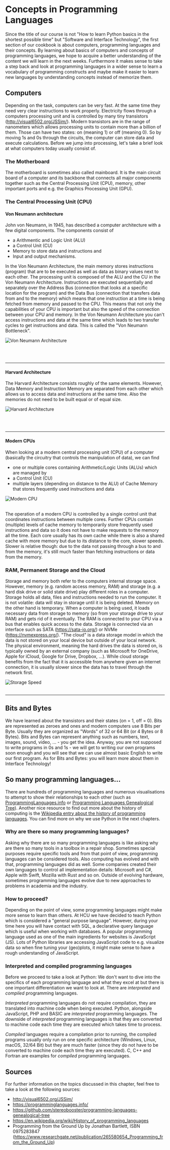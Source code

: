 # Concepts in Programming Languages
Since the title of our course is not "How to learn Python basics in the shortest possible time" but "Software and Interface Technology", the first section of our cookbook is about computers, programming languages and their concepts. By learning about basics of computers and concepts of programming languages, we hope to acquire a better understanding of the content we will learn in the next weeks. Furthermore it makes sense to take a step back and look at programming languages in a wider sense to learn a vocabulary of programming constructs and maybe make it easier to learn new languages by understanding concepts instead of memorize them.

## Computers
Depending on the task, computers can be very fast. At the same time they need very clear instructions to work properly. Electricity flows through a computers processing unit and is controlled by many tiny transistors (http://visual6502.org/JSSim/). Modern transistors are in the range of nanometers which allows processing units to contain more than a billion of them. Those can have two states: on (meaning 1) or off (meaning 0). So by moving 1s and 0s through the circuits, the computer can store data and execute calculations. Before we jump into processing, let's take a brief look at what computers today usually consist of.

### The Motherboard
The motherboard is sometimes also called mainboard. It is the main circuit board of a computer and its backbone that connects all major components together such as the Central Processing Unit (CPU), memory, other important ports and e.g. the Graphics Processing Unit (GPU).

### The Central Processing Unit (CPU)
#### Von Neumann architecture
John von Neumann, in 1945, has described a computer architecture with a few digital components. The components consist of 
* a Arithmentic and Logic Unit (ALU)
* a Control Unit (CU)
* Memory to store data and instructions and
* Input and output mechanisms. 

In the Von Neumann Architecture, the main memory stores instructions (program) that are to be executed as well as data as binary values next to each other. The processing unit is composed of the ALU and the CU in the Von Neumann Architecture. Instructions are executed sequentially and separately over the Address Bus (connection that looks at a specific location for the program) and the Data Bus (connection that transfers data from and to the memory) which means that one instruction at a time is being fetched from memory and passed to the CPU. This means that not only the capabilities of your CPU is important but also the speed of the connection between your CPU and memory. In the Von Neumann Architecture you can't access instructions and data at the same time which leads to two transfer cycles to get instructions and data. This is called the "Von Neumann Bottleneck". 

![Von Neumann Architecture](assets/VonNeumann.png)

<br>
<br>
<hr>

#### Harvard Architecture
The Harvard Architecture consists roughly of the same elements. However, Data Memory and Instruction Memory are separated from each other which allows us to access data and instructions at the same time. Also the memories do not need to be built equal or of equal size.

![Harvard Architecture](assets/Harvard.png)

<br>
<br>
<hr>

#### Modern CPUs
When looking at a modern central processing unit (CPU) of a computer (basically the circuitry that controls the manipulation of data), we can find
* one or multiple cores containing Arithmetic/Logic Units (ALUs) which are managed by 
* a Control Unit (CU)
* multiple layers (depending on distance to the ALU) of Cache Memory that stores frequently used instructions and data

![Modern CPU](assets/Modern.png)
<br>
<br>

The operation of a modern CPU is controlled by a single control unit that coordinates instructions between multiple cores. Further CPUs contain (multiple) levels of cache memory to temporarily store frequently used instructions and data so it does not have to make requests to the memory all the time. Each core usually has its own cache while there is also a shared cache with more memory but due to its distance to the core, slower speeds. Slower is relative though: due to the data not passing through a bus to and from the memory, it's still much faster than fetching instructions or data from the memory. 

### RAM, Permanent Storage and the Cloud
Storage and memory both refer to the computers internal storage space. However, memory (e.g. random access memory, RAM) and storage (e.g. a hard disk drive or solid state drive) play different roles in a computer. Storage holds all data, files and instructions needed to run the computer. It is not volatile: data will stay in storage until it is being deleted. Memory on the other hand is temporary. When a computer is being used, it loads necessary data from storage to memory (so from your storage drive to your RAM) and gets rid of it eventually. The RAM is connected to your CPU via a bus that enables quick access to the data. Storage is connected via an interface such as SATA (https://sata-io.org/) or NVMe (https://nvmexpress.org/). "The cloud" is a data storage model in which the data is not stored on your local device but outside of your local network. The physical environment, meaning the hard drives the data is stored on, is typically owned by an external company (such as Microsoft for OneDrive, Apple for iCloud, Google for Drive, Dropbox, ...). While cloud storage benefits from the fact that it is accessible from anywhere given an internet connection, it is usually slower since the data has to travel through the network first.

![Storage Speed](assets/speed.png)
<br>
<br>
<hr>

## Bits and Bytes
We have learned about the transistors and their states (on = 1, off = 0). Bits are represented as zeroes and ones and modern computers use 8 Bits per Byte. Usually they are organized as "Words" of 32 or 64 Bit (or 4 Bytes or 8 Bytes). Bits and Bytes can represent anything such as numbers, text, images, sound, video, ... - you get the idea. Anyway, you are not supposed to write programs in 0s and 1s - we will get to writing our own programs soon enough and you will see that we can use almost basic English to write our first program. As for Bits and Bytes: you will learn more about them in Interface Technology!

## So many programming languages...
There are hundreds of programming languages and numerous visualisations to attempt to show their relationships to each other (such as [ProgrammingLanguages.info](https://programminglanguages.info/) or [Programming Languages Genealogical Tree](https://github.com/stereobooster/programming-languages-genealogical-tree)). Another nice resource to find out more about the history of computing is the [Wikipedia entry about the history of programming languages](https://en.wikipedia.org/wiki/History_of_programming_languages). You can find more on why we use Python in the next chapters.

### Why are there so many programming languages?
Asking why there are so many programming languages is like asking why are there so many tools in a toolbox in a repair shop. Sometimes special purposes require specific tools and from that point of view, programming languages can be considered tools. Also computing has evolved and with that, programming languages did as well. Some companies created their own languages to control all implementation details: Microsoft and C#, Apple with Swift, Mozilla with Rust and so on. Outside of evolving hardware, sometimes programming languages evolve due to new approaches to problems in academia and the industry.

### How to proceed?
Depending on the point of view, some programming languages might make more sense to learn than others. At HCU we have decided to teach Python which is considered a "general purpose language". However, during your time here you will have contact with SQL, a declarative query language which is useful when working with databases. A popular programming language used as one of the main ingredients for websites is JavaScript (JS). Lots of Python libraries are accessing JavaScript code to e.g. visualize data so when fine tuning your (geo)plots, it might make sense to have a rough understanding of JavaScript.

### Interpreted and compiled programming languages
Before we proceed to take a look at Python: We don't want to dive into the specifics of each programming language and what they excel at but there is one important differentiation we want to look at. There are *interpreted* and *compiled* programming languages.

*Interpreted* programming languages do not require compilation, they are translated into machine code when being executed. Python, alongside JavaScript, PHP and BASIC are *interpreted* programming languages. The downside of *interpreted* programming languages is that they are converted to machine code each time they are executed which takes time to process.

*Compiled* languages require a compilation prior to running, the compiled programs usually only run on one specific architecture (Windows, Linux, macOS, 32/64 Bit) but they are much faster (since they do not have to be converted to machine code each time they are executed). C, C++ and Fortran are examples for *compiled* programming languages.


## Sources
For further information on the topics discussed in this chapter, feel free to take a look at the following sources:
* http://visual6502.org/JSSim/
* https://programminglanguages.info/
* https://github.com/stereobooster/programming-languages-genealogical-tree
* https://en.wikipedia.org/wiki/History_of_programming_languages
* Programming from the Ground Up by Jonathan Bartlett, ISBN 0975283847 (https://www.researchgate.net/publication/265580654_Programming_from_the_Ground_Up)
